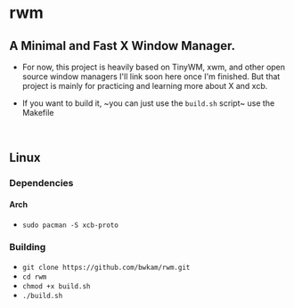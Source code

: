 # rwm

## A Minimal and Fast X Window Manager.

- For now, this project is heavily based on TinyWM, xwm, and other open source window managers I'll link soon here once I'm finished. But that project is mainly for practicing and learning more about X and xcb.

- If you want to build it, ~you can just use the `build.sh` script~ use the Makefile
<br>

## Linux

### Dependencies

#### Arch

- `sudo pacman -S xcb-proto`

### Building 

- `git clone https://github.com/bwkam/rwm.git`
- `cd rwm`
- `chmod +x build.sh`
- `./build.sh`






